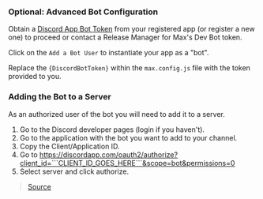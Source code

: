 ### Optional: Advanced Bot Configuration

Obtain a [Discord App Bot Token](https://discordapp.com/developers/applications/me) from your registered app (or register a new one) to proceed or contact a Release Manager for Max's Dev Bot token.

Click on the ```Add a Bot User``` to instantiate your app as a "bot".

Replace the ```{DiscordBotToken}``` within the ```max.config.js``` file with the token provided to you.

### Adding the Bot to a Server

As an authorized user of the bot you will need to add it to a server.

1. Go to the Discord developer pages (login if you haven't).
1. Go to the application with the bot you want to add to your channel.
1. Copy the Client/Application ID.
1. Go to https://discordapp.com/oauth2/authorize?client_id=```CLIENT_ID_GOES_HERE```&scope=bot&permissions=0
1. Select server and click authorize.

> [Source](https://stackoverflow.com/questions/37689289/joining-a-server-with-the-discord-python-api)
